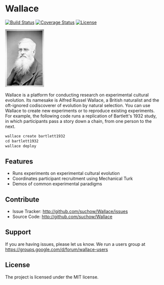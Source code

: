 Wallace
=======
[![Build Status](https://magnum.travis-ci.com/suchow/Wallace.svg?token=ygVLzsadbn3UbxEk8GzT&branch=master)](https://magnum.travis-ci.com/suchow/Wallace)
[![Coverage Status](https://coveralls.io/repos/suchow/Wallace/badge.svg?branch=master&t=LV4Dke)](https://coveralls.io/r/suchow/Wallace?branch=master)
[![License](http://img.shields.io/badge/license-MIT-red.svg)](http://en.wikipedia.org/wiki/MIT_License)

<img src="portrait.jpg?raw=true" width="125" alt="Portrait of Alfred Russel Wallace">

Wallace is a platform for conducting research on experimental cultural evolution. Its namesake is Alfred Russel Wallace, a British naturalist and the oft-ignored codiscoverer of evolution by natural selection. You can use Wallace to create new experiments or to reproduce existing experiments. For example, the following code runs a replication of Bartlett's 1932 study, in which participants pass a story down a chain, from one person to the next.

    wallace create bartlett1932
    cd bartlett1932
    wallace deploy
    
Features
--------
- Runs experiments on experimental cultural evolution
- Coordinates participant recruitment using Mechanical Turk
- Demos of common experimental paradigms

Contribute
----------
- Issue Tracker: http://github.com/suchow/Wallace/issues
- Source Code: http://github.com/suchow/Wallace

Support
-------
If you are having issues, please let us know.
We run a users group at https://groups.google.com/d/forum/wallace-users

License
-------
The project is licensed under the MIT license.
